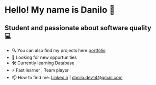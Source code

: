 # Hello! My name is Danilo 🚀
## Student and passionate about software quality 💻

- 🔍 You can also find my projects here [portfólio](https://dan100motal.wixsite.com/portf)
- 🎯 Looking for new opportunities
- 🛠️ Currently learning Database
- ⚡ Fast learner | Team player
- 📫 How to find me: [LinkedIn](http://bit.ly/4jGr44B) | danilo.dev14@gmail.com

<!---
MotaQA/MotaQA is a ✨ special ✨ repository because its `README.md` (this file) appears on your GitHub profile.
You can click the Preview link to take a look at your changes.
--->
